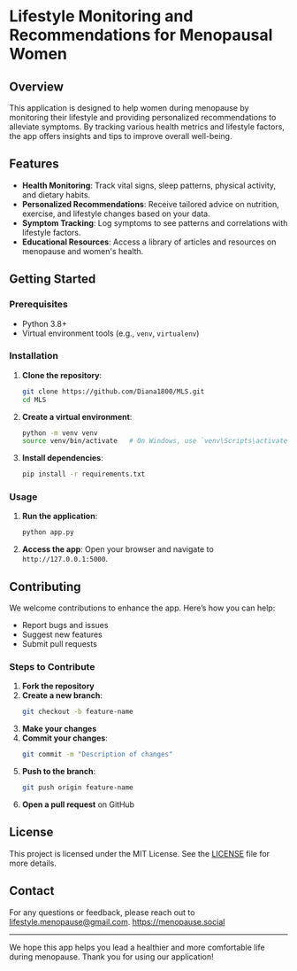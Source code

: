 # Lifestyle Monitoring and Recommendations for Menopausal Women

## Overview
This application is designed to help women during menopause by monitoring their lifestyle and providing personalized recommendations to alleviate symptoms. By tracking various health metrics and lifestyle factors, the app offers insights and tips to improve overall well-being.

## Features
- **Health Monitoring**: Track vital signs, sleep patterns, physical activity, and dietary habits.
- **Personalized Recommendations**: Receive tailored advice on nutrition, exercise, and lifestyle changes based on your data.
- **Symptom Tracking**: Log symptoms to see patterns and correlations with lifestyle factors.
- **Educational Resources**: Access a library of articles and resources on menopause and women's health.

## Getting Started

### Prerequisites
- Python 3.8+
- Virtual environment tools (e.g., `venv`, `virtualenv`)

### Installation
1. **Clone the repository**:
    ```sh
    git clone https://github.com/Diana1800/MLS.git
    cd MLS
    ```

2. **Create a virtual environment**:
    ```sh
    python -m venv venv
    source venv/bin/activate   # On Windows, use `venv\Scripts\activate`
    ```

3. **Install dependencies**:
    ```sh
    pip install -r requirements.txt
    ```

### Usage
1. **Run the application**:
    ```sh
    python app.py
    ```

2. **Access the app**:
   Open your browser and navigate to `http://127.0.0.1:5000`.

## Contributing
We welcome contributions to enhance the app. Here’s how you can help:
- Report bugs and issues
- Suggest new features
- Submit pull requests

### Steps to Contribute
1. **Fork the repository**
2. **Create a new branch**:
    ```sh
    git checkout -b feature-name
    ```
3. **Make your changes**
4. **Commit your changes**:
    ```sh
    git commit -m "Description of changes"
    ```
5. **Push to the branch**:
    ```sh
    git push origin feature-name
    ```
6. **Open a pull request** on GitHub

## License
This project is licensed under the MIT License. See the [LICENSE](LICENSE) file for more details.

## Contact
For any questions or feedback, please reach out to [lifestyle.menopause@gmail.com](mailto:lifestyle.menopause@gmail.com).
https://menopause.social

---

We hope this app helps you lead a healthier and more comfortable life during menopause. Thank you for using our application!

